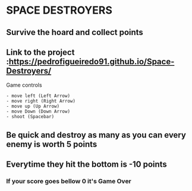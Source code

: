 # SPACE DESTROYERS 

## Survive the hoard and collect points

## Link to the project :https://pedrofigueiredo91.github.io/Space-Destroyers/


Game controls

    - move left (Left Arrow)
    - move right (Right Arrow)
    - move up (Up Arrow)
    - move Down (Down Arrow)
    - shoot (Spacebar)

## Be quick and destroy as many as you can every enemy is worth 5 points 
## Everytime they hit the bottom is -10 points 

### If your score goes bellow 0 it's Game Over